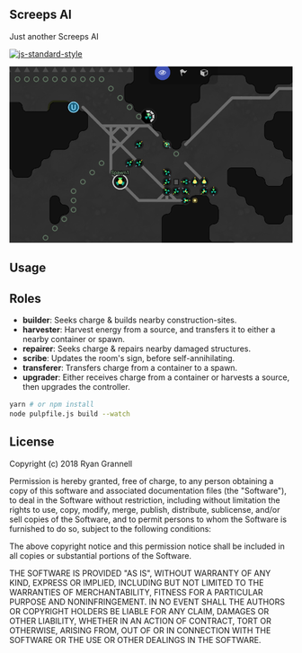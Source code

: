 
## Screeps AI

Just another Screeps AI

[![js-standard-style](https://cdn.rawgit.com/standard/standard/master/badge.svg)](http://standardjs.com)

![Example](readme/example.png)

## Usage



## Roles

- **builder**: Seeks charge & builds nearby construction-sites.
- **harvester**: Harvest energy from a source, and transfers it to either a nearby container or spawn.
- **repairer**: Seeks charge & repairs nearby damaged structures.
- **scribe**: Updates the room's sign, before self-annihilating.
- **transferer**: Transfers charge from a container to a spawn.
- **upgrader**: Either receives charge from a container or harvests a source, then upgrades the controller.

```bash
yarn # or npm install
node pulpfile.js build --watch
```

## License

Copyright (c) 2018 Ryan Grannell

Permission is hereby granted, free of charge, to any person obtaining a copy of this software and associated documentation files (the "Software"), to deal in the Software without restriction, including without limitation the rights to use, copy, modify, merge, publish, distribute, sublicense, and/or sell copies of the Software, and to permit persons to whom the Software is furnished to do so, subject to the following conditions:

The above copyright notice and this permission notice shall be included in all copies or substantial portions of the Software.

THE SOFTWARE IS PROVIDED "AS IS", WITHOUT WARRANTY OF ANY KIND, EXPRESS OR IMPLIED, INCLUDING BUT NOT LIMITED TO THE WARRANTIES OF MERCHANTABILITY, FITNESS FOR A PARTICULAR PURPOSE AND NONINFRINGEMENT. IN NO EVENT SHALL THE AUTHORS OR COPYRIGHT HOLDERS BE LIABLE FOR ANY CLAIM, DAMAGES OR OTHER LIABILITY, WHETHER IN AN ACTION OF CONTRACT, TORT OR OTHERWISE, ARISING FROM, OUT OF OR IN CONNECTION WITH THE SOFTWARE OR THE USE OR OTHER DEALINGS IN THE SOFTWARE.
